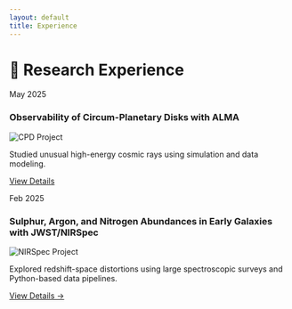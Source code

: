 ```yaml
---
layout: default
title: Experience
---
```


# 🔬 Research Experience

<div class="card-grid">

  <div class="card">
    <p class="card-date">May 2025</p>
    <h3>Observability of Circum-Planetary Disks with ALMA</h3>
    <img src="{{ site.baseurl }}/assets/images/band_6.png" alt="CPD Project" class="card-image">
    <p>Studied unusual high-energy cosmic rays using simulation and data modeling.</p>
    <a href="{{ site.baseurl }}/experience/CPD">View Details</a>
  </div>

  <div class="card">
    <p class="card-date">Feb 2025</p>
    <h3>Sulphur, Argon, and Nitrogen Abundances in Early Galaxies with JWST/NIRSpec</h3>
    <img src="{{ site.baseurl }}/assets/images/Nitrogen_abundance.png" alt="NIRSpec Project" class="card-image">
    <p>Explored redshift-space distortions using large spectroscopic surveys and Python-based data pipelines.</p>
    <a href="#">View Details →</a>
  </div>

</div>
